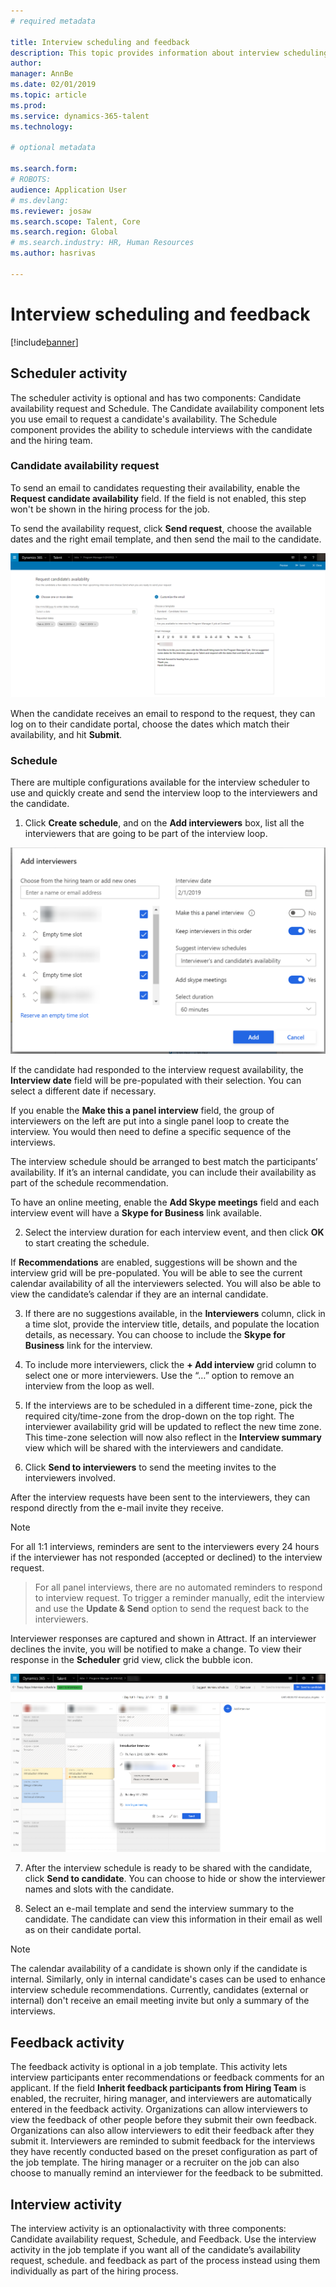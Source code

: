 ```yaml
---
# required metadata

title: Interview scheduling and feedback
description: This topic provides information about interview scheduling and feedback activities in Attract.
author: 
manager: AnnBe
ms.date: 02/01/2019
ms.topic: article
ms.prod: 
ms.service: dynamics-365-talent
ms.technology: 

# optional metadata

ms.search.form: 
# ROBOTS: 
audience: Application User
# ms.devlang: 
ms.reviewer: josaw
ms.search.scope: Talent, Core
ms.search.region: Global
# ms.search.industry: HR, Human Resources
ms.author: hasrivas

---
```


# Interview scheduling and feedback

[!include[banner](../includes/banner.md)]

## Scheduler activity

The scheduler activity is optional and has two components: Candidate availability request and Schedule. The Candidate availability component lets you use email to request a candidate's availability. The Schedule component provides the ability to schedule interviews with the candidate and the hiring team.

### Candidate availability request

To send an email to candidates requesting their availability, enable the **Request candidate availability** field. If the field is not enabled, this step won't be shown in the hiring process for the job.

To send the availability request, click **Send request**, choose the available dates and the right email template, and then send the mail to the candidate.

[![Attract recruiter view to send candidate availability request](./media/scheduler-candidate-request.png)](./media/scheduler-candidate-request.png)

When the candidate receives an email to respond to the request, they can log on to their candidate portal, choose the dates which match their availability, and hit **Submit**.

### Schedule
There are multiple configurations available for the interview scheduler to use and quickly create and send the interview loop to the interviewers and the candidate.

1. Click **Create schedule**, and on the **Add interviewers** box, list all the interviewers that are going to be part of the interview loop.

[![Attract recruiter view to start scheduling an interview loop](./media/schedule-start-over.png)](./media/schedule-start-over.png)

If the candidate had responded to the interview request availability, the **Interview date** field will be pre-populated with their selection. You can select a different date if necessary.

If you enable the **Make this a panel interview** field, the group of interviewers on the left are put into a single panel loop to create the interview. You would then need to define a specific sequence of the interviews.

The interview schedule should be arranged to best match the participants’ availability. If it’s an internal candidate, you can include their availability as part of the schedule recommendation.

To have an online meeting, enable the **Add Skype meetings** field and each interview event will have a **Skype for Business** link available.

2. Select the interview duration for each interview event, and then click **OK** to start creating the schedule.

If **Recommendations** are enabled, suggestions will be shown and the interview grid will be pre-populated. You will be able to see the current calendar availability of all the interviewers selected. You will also be able to view the candidate’s calendar if they are an internal candidate.

3. If there are no suggestions available, in the **Interviewers** column, click in a time slot, provide the interview title, details, and populate the location details, as necessary. You can choose to include the **Skype for Business** link for the interview.

4. To include more interviewers, click the **+ Add interview** grid column to select one or more interviewers. Use the “…” option to remove an interview from the loop as well.
    
5. If the interviews are to be scheduled in a different time-zone, pick the required city/time-zone from the drop-down on the top right. The interviewer availability grid will be updated to reflect the new time zone. This time-zone selection will now also reflect in the **Interview summary** view which will be shared with the interviewers and candidate. 

6. Click **Send to interviewers** to send the meeting invites to the interviewers involved.

After the interview requests have been sent to the interviewers, they can respond directly from the e-mail invite they receive.

>[!NOTE]
> For all 1:1 interviews, reminders are sent to the interviewers every 24 hours if the interviewer has not responded (accepted or declined) to the interview request.

> For all panel interviews, there are no automated reminders to respond to interview request. To trigger a reminder manually, edit the interview and use the **Update & Send** option to send the request back to the interviewers.

Interviewer responses are captured and shown in Attract. If an interviewer declines the invite, you will be notified to make a change. To view their response in the **Scheduler** grid view, click the bubble icon.

[![Attract recruiter view of an interviewer's response](./media/schedule-interviewer-response.png)](./media/schedule-interviewer-response.png)

7. After the interview schedule is ready to be shared with the candidate, click **Send to candidate**. You can choose to hide or show the interviewer names and slots with the candidate.

8. Select an e-mail template and send the interview summary to the candidate. The candidate can view this information in their email as well as on their candidate portal.
    
>[!NOTE]
> The calendar availability of a candidate is shown only if the candidate is internal. Similarly, only in internal candidate's cases can be used to enhance interview schedule recommendations. Currently, candidates (external or internal) don't receive an email meeting invite but only a summary of the interviews.

## Feedback activity

The feedback activity is optional in a job template. This activity lets interview participants enter recommendations or feedback comments for an applicant. If the field **Inherit feedback participants from Hiring Team** is enabled, the recruiter, hiring manager, and interviewers are automatically entered in the feedback activity. Organizations can allow interviewers to view the feedback of other people before they submit their own feedback. Organizations can also allow interviewers to edit their feedback after they submit it. Interviewers are reminded to submit feedback for the interviews they have recently conducted based on the preset configuration as part of the job template. The hiring manager or a recruiter on the job can also choose to manually remind an interviewer for the feedback to be submitted.

## Interview activity

The interview activity is an optionalactivity with three components: Candidate availability request, Schedule, and Feedback. Use the interview activity in the job template if you want all of the candidate’s availability request, schedule. and feedback as part of the process instead using them individually as part of the hiring process.

